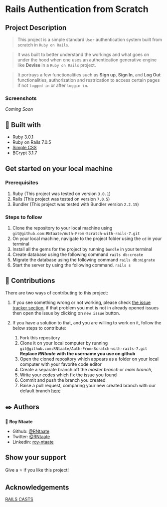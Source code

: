 # Rails Authentication from Scratch

## Project Description

> This project is a simple standard `User` authentication system built from scratch in `Ruby on Rails`.

> It was built to better understand the workings and what goes on under the hood when one uses an authentication generative engine like **Devise** in a `Ruby on Rails` project.

> It portrays a few functionalities such as **Sign up**, **Sign In**, and **Log Out** functionalities, authorization and restrication to access certain pages if not `logged in` or after `loggin in`.

### Screenshots

_Coming Soon_

## 🔧 Built with

- Ruby 3.0.1
- Ruby on Rails 7.0.5
- [Simple CSS](https://simplecss.org/)
- BCrypt 3.1.7

## Get started on your local machine

### Prerequisites

1. Ruby (This project was tested on version `3.0.1`)
1. Rails (This project was tested on version `7.0.5`)
1. Bundler (This project was tested with Bundler version `2.2.15`)

### Steps to follow

1. Clone the repository to your local machine using `git@github.com:RNtaate/Auth-From-Scratch-with-rails-7.git`
1. On your local machine, navigate to the project folder using the `cd` in your terminal
1. Install all the gems for the project by running `bundle` in your terminal
1. Create database using the following command `rails db:create`
1. Migrate the database using the following command
   `rails db:migrate`
1. Start the server by using the following command.
   `rails s`

## 🤝 Contributions

There are two ways of contributing to this project:

1.  If you see something wrong or not working, please check [the issue tracker section](https://github.com/RNtaate/Auth-From-Scratch-with-rails-7/issues), if that problem you met is not in already opened issues then open the issue by clicking on `new issue` button.

2.  If you have a solution to that, and you are willing to work on it, follow the below steps to contribute:
    1.  Fork this repository
    1.  Clone it on your local computer by running `git@github.com:RNtaate/Auth-From-Scratch-with-rails-7.git` **Replace _RNtaate_ with the username you use on github**
    1.  Open the cloned repository which appears as a folder on your local computer with your favorite code editor
    1.  Create a separate branch off the _master branch_ or _main branch_,
    1.  Write your codes which fix the issue you found
    1.  Commit and push the branch you created
    1.  Raise a pull request, comparing your new created branch with our default branch [here](https://github.com/RNtaate/Auth-From-Scratch-with-rails-7)

## ✒️ Authors

👤 **Roy Ntaate**

- Github: [@RNtaate](https://github.com/RNtaate)
- Twitter: [@RNtaate](https://twitter.com/RNtaate)
- Linkedin: [roy-ntaate](https://linkedin.com/in/roy-ntaate)

## Show your support

Give a ⭐️ if you like this project!

## Acknowledgements

[RAILS CASTS](http://railscasts.com/episodes/250-authentication-from-scratch)
